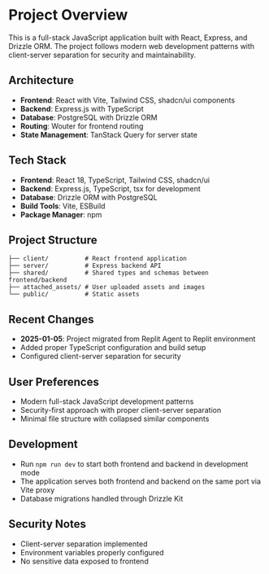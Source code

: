 # Project Overview

This is a full-stack JavaScript application built with React, Express, and Drizzle ORM. The project follows modern web development patterns with client-server separation for security and maintainability.

## Architecture

- **Frontend**: React with Vite, Tailwind CSS, shadcn/ui components
- **Backend**: Express.js with TypeScript
- **Database**: PostgreSQL with Drizzle ORM
- **Routing**: Wouter for frontend routing
- **State Management**: TanStack Query for server state

## Tech Stack

- **Frontend**: React 18, TypeScript, Tailwind CSS, shadcn/ui
- **Backend**: Express.js, TypeScript, tsx for development
- **Database**: Drizzle ORM with PostgreSQL
- **Build Tools**: Vite, ESBuild
- **Package Manager**: npm

## Project Structure

```
├── client/          # React frontend application
├── server/          # Express backend API
├── shared/          # Shared types and schemas between frontend/backend
├── attached_assets/ # User uploaded assets and images
└── public/          # Static assets
```

## Recent Changes

- **2025-01-05**: Project migrated from Replit Agent to Replit environment
- Added proper TypeScript configuration and build setup
- Configured client-server separation for security

## User Preferences

- Modern full-stack JavaScript development patterns
- Security-first approach with proper client-server separation
- Minimal file structure with collapsed similar components

## Development

- Run `npm run dev` to start both frontend and backend in development mode
- The application serves both frontend and backend on the same port via Vite proxy
- Database migrations handled through Drizzle Kit

## Security Notes

- Client-server separation implemented
- Environment variables properly configured
- No sensitive data exposed to frontend